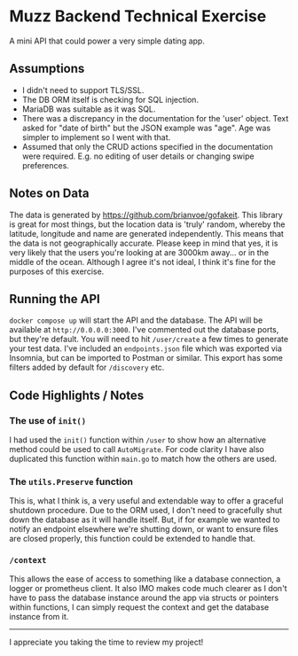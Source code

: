 # Muzz Backend Technical Exercise

A mini API that could power a very simple dating app.

## Assumptions

- I didn't need to support TLS/SSL.
- The DB ORM itself is checking for SQL injection.
- MariaDB was suitable as it was SQL.
- There was a discrepancy in the documentation for the 'user' object. Text asked for "date of birth" but the JSON example was "age". Age was simpler to implement so I went with that.
- Assumed that only the CRUD actions specified in the documentation were required. E.g. no editing of user details or changing swipe preferences.

## Notes on Data

The data is generated by https://github.com/brianvoe/gofakeit. This library is great for most things, but the location data is 'truly' random, whereby the latitude, longitude and name are generated independently. This means that the data is not geographically accurate. Please keep in mind that yes, it is very likely that the users you're looking at are 3000km away... or in the middle of the ocean. Although I agree it's not ideal, I think it's fine for the purposes of this exercise.

## Running the API

`docker compose up` will start the API and the database. The API will be available at `http://0.0.0.0:3000`. I've commented out the database ports, but they're default. You will need to hit `/user/create` a few times to generate your test data. I've included an `endpoints.json` file which was exported via Insomnia, but can be imported to Postman or similar. This export has some filters added by default for `/discovery` etc.

## Code Highlights / Notes

### The use of `init()`

I had used the `init()` function within `/user` to show how an alternative method could be used to call `AutoMigrate`. For code clarity I have also duplicated this function within `main.go` to match how the others are used.

### The `utils.Preserve` function

This is, what I think is, a very useful and extendable way to offer a graceful shutdown procedure. Due to the ORM used, I don't need to gracefully shut down the database as it will handle itself. But, if for example we wanted to notify an endpoint elsewhere we're shutting down, or want to ensure files are closed properly, this function could be extended to handle that.

### `/context`

This allows the ease of access to something like a database connection, a logger or prometheus client. It also IMO makes code much clearer as I don't have to pass the database instance around the app via structs or pointers within functions, I can simply request the context and get the database instance from it.

---

I appreciate you taking the time to review my project!
